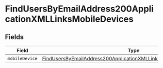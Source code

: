 # FindUsersByEmailAddress200ApplicationXMLLinksMobileDevices


## Fields

| Field                                                                                                                                                                       | Type                                                                                                                                                                        | Required                                                                                                                                                                    | Description                                                                                                                                                                 |
| --------------------------------------------------------------------------------------------------------------------------------------------------------------------------- | --------------------------------------------------------------------------------------------------------------------------------------------------------------------------- | --------------------------------------------------------------------------------------------------------------------------------------------------------------------------- | --------------------------------------------------------------------------------------------------------------------------------------------------------------------------- |
| `mobileDevice`                                                                                                                                                              | [FindUsersByEmailAddress200ApplicationXMLLinksMobileDevicesMobileDevice](../../models/operations/findusersbyemailaddress200applicationxmllinksmobiledevicesmobiledevice.md) | :heavy_minus_sign:                                                                                                                                                          | N/A                                                                                                                                                                         |